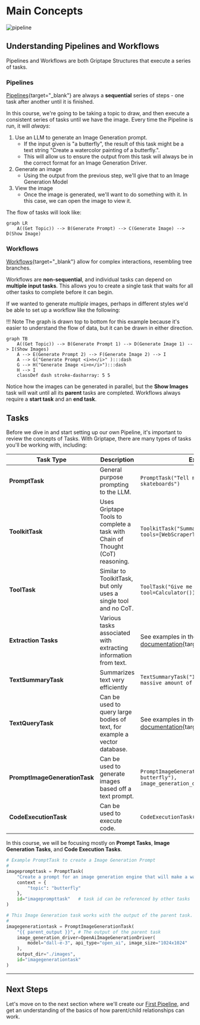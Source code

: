 # Main Concepts

![pipeline](assets/img/pipeline.png)

## Understanding Pipelines and Workflows

Pipelines and Workflows are both Griptape Structures that execute a series of tasks. 

### Pipelines
[Pipelines](https://docs.griptape.ai/stable/griptape-framework/structures/pipelines/){target="_blank"} are always a **sequential** series of steps - one task after another until it is finished. 

In this course, we're going to be taking a topic to draw, and then execute a consistent series of tasks until we have the image. Every time the Pipeline is run, it will _always_:

1. Use an LLM to generate an Image Generation prompt.
    * If the input given is "a butterfly", the result of this task might be a text string "Create a watercolor painting of a butterfly.".
    * This will allow us to ensure the output from this task will always be in the correct format for an Image Generation Driver.
3. Generate an image
    * Using the output from the previous step, we'll give that to an Image Generation Model
4. View the image
    * Once the image is generated, we'll want to do something with it. In this case, we can open the image to view it.

The flow of tasks will look like:

``` mermaid
graph LR
    A((Get Topic)) --> B(Generate Prompt) --> C(Generate Image) --> D(Show Image)
```

### Workflows
[Workflows](https://docs.griptape.ai/stable/griptape-framework/structures/workflows/){target="_blank"} allow for complex interactions, resembling tree branches.

Workflows are **non-sequential**, and individual tasks can depend on **multiple input tasks**. This allows you to create a single task that waits for all other tasks to complete before it can begin.

If we wanted to generate _multiple_ images, perhaps in different styles we'd be able to set up a workflow like the following:

!!! Note
    The graph is drawn top to bottom for this example because it's easier to understand the flow of data, but it can be drawn in either direction.

``` mermaid
graph TB
    A((Get Topic)) --> B(Generate Prompt 1) --> D(Generate Image 1) --> I(Show Images)
    A --> E(Generate Prompt 2) --> F(Generate Image 2) --> I
    A --> G("Generate Prompt <i>n</i>" ):::dash
    G --> H("Generate Image <i>n</i>"):::dash 
    H --> I
    classDef dash stroke-dasharray: 5 5

```

Notice how the images can be generated in parallel, but the **Show Images** task will wait until all its **parent** tasks are completed. Workflows always require a **start task** and an **end task**.

## Tasks

Before we dive in and start setting up our own Pipeline, it's important to review the concepts of Tasks. With Griptape, there are many types of tasks you'll be working with, including:

| Task Type | Description | Example |
|-----------|-------------|---------|
| **PromptTask** | General purpose prompting to the LLM. | `PromptTask("Tell me a story about skateboards")` |
| **ToolkitTask** | Uses Griptape Tools to complete a task with Chain of Thought (CoT) reasoning. | `ToolkitTask("Summarize griptape.ai", tools=[WebScraperTool()])` |
| **ToolTask** | Similar to ToolkitTask, but only uses a single tool and no CoT. | `ToolTask("Give me the answer for 52-10", tool=Calculator())` |
| **Extraction Tasks** | Various tasks associated with extracting information from text. | See examples in the [documentation](https://griptape.readthedocs.io/griptape-framework/structures/tasks/#extraction-task){target="_blank"}. 
| **TextSummaryTask** | Summarizes text very efficiently | `TextSummaryTask("Imagine this is a massive amount of text.")` |
| **TextQueryTask** | Can be used to query large bodies of text, for example a vector database. | See examples in the [documentation](https://griptape.readthedocs.io/griptape-framework/structures/tasks/#text-query-task){target="_blank"} |
| **PromptImageGenerationTask** | Can be used to generate images based off a text prompt. | `PromptImageGenerationTask("watercolor butterfly"), image_generation_driver=image_driver`|
| **CodeExecutionTask** | Can be used to execute code. | `CodeExecutionTask(on_run=reverse_string)`|

In this course, we will be focusing mostly on **Prompt Tasks**, **Image Generation Tasks**, and **Code Execution Tasks**. 


```python
# Example PromptTask to create a Image Generation Prompt
#
imageprompttask = PromptTask(
    "Create a prompt for an image generation engine that will make a watercolor painting of: {{ topic }}",
    context = {                        
        "topic": "butterfly" 
    },
    id="imageprompttask"   # task id can be referenced by other tasks
)

# This Image Generation task works with the output of the parent task.
#
imagegenerationtask = PromptImageGenerationTask(
    "{{ parent_output }}", # The output of the parent task
    image_generation_driver=OpenAiImageGenerationDriver(
        model="dall-e-3", api_type="open_ai", image_size="1024x1024"
    ),
    output_dir="./images",
    id="imagegenerationtask"
)
```

---

## Next Steps
Let's move on to the next section where we'll create our [First Pipeline](03_first_pipeline.md), and get an understanding of the basics of how parent/child relationships can work.
